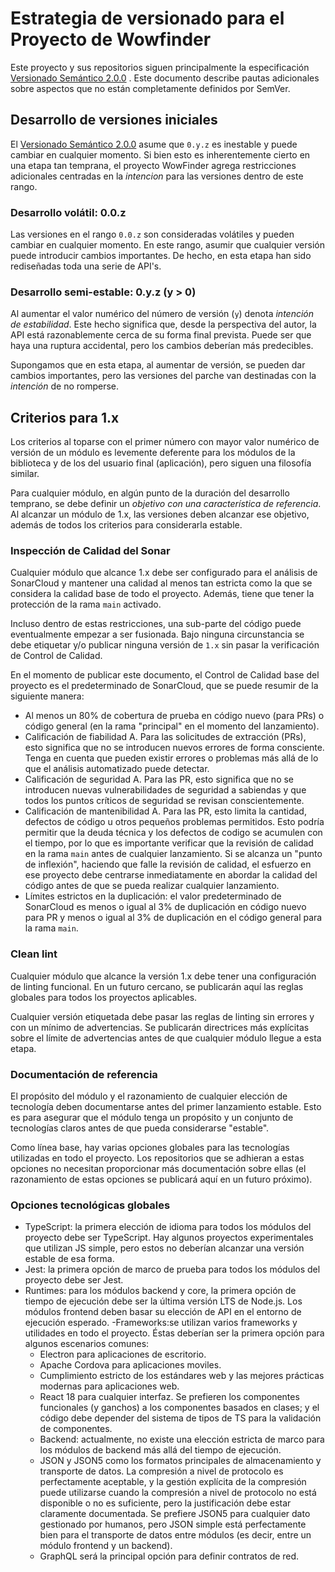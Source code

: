 # Estrategia de versionado para el Proyecto de Wowfinder

Este proyecto y sus repositorios siguen principalmente la especificación [Versionado Semántico 2.0.0](https://semver.org/lang/es/) . Este documento describe pautas adicionales sobre aspectos que no están completamente definidos por SemVer.

## Desarrollo de versiones iniciales

El [Versionado Semántico 2.0.0](https://semver.org/) asume que `0.y.z` es inestable y puede cambiar en cualquier momento. Si bien esto es inherentemente cierto en una etapa tan temprana, el proyecto WowFinder agrega restricciones adicionales centradas en la _intencion_ para las versiones dentro de este rango.

### Desarrollo volátil: 0.0.z

Las versiones en el rango `0.0.z` son consideradas volátiles y pueden cambiar en cualquier momento. En este rango, asumir que cualquier versión puede introducir cambios importantes. De hecho, en esta etapa han sido rediseñadas toda una serie de API's.

### Desarrollo semi-estable: 0.y.z (y > 0)

Al aumentar el valor numérico del número de versión (`y`) denota _intención de estabilidad_. Este hecho significa que, desde la perspectiva del autor, la API está razonablemente cerca de su forma final prevista. Puede ser que haya una ruptura accidental, pero los cambios deberían más predecibles.

Supongamos que en esta etapa, al aumentar de versión, se pueden dar cambios importantes, pero las versiones del parche van destinadas con la _intención_ de no romperse.

## Criterios para 1.x

Los criterios al toparse con el primer número con mayor valor numérico de versión de un módulo es levemente deferente para los módulos de la biblioteca y de los del usuario final (aplicación), pero siguen una filosofía similar.

Para cualquier módulo, en algún punto de la duración del desarrollo temprano, se debe definir un _objetivo con una característica de referencia_. Al alcanzar un módulo de 1.x, las versiones deben alcanzar ese objetivo, además de todos los criterios para considerarla estable.

### Inspección de Calidad del Sonar

Cualquier módulo que alcance 1.x debe ser configurado para el análisis de SonarCloud y mantener una calidad al menos tan estricta como la que se considera la calidad base de todo el proyecto. Además, tiene que tener la protección de la rama `main` activado.

Incluso dentro de estas restricciones, una sub-parte del código puede eventualmente empezar a ser fusionada. Bajo ninguna circunstancia se debe etiquetar y/o publicar ninguna versión de `1.x` sin pasar la verificación de Control de Calidad.

En el momento de publicar este documento, el Control de Calidad base del proyecto es el predeterminado de SonarCloud, que se puede resumir de la siguiente manera:

- Al menos un 80% de cobertura de prueba en código nuevo (para PRs) o código general (en la rama "principal" en el momento del lanzamiento).
- Calificación de fiabilidad A. Para las solicitudes de extracción (PRs), esto significa que no se introducen nuevos errores de forma consciente. Tenga en cuenta que pueden existir errores o problemas más allá de lo que el análisis automatizado puede detectar.
- Calificación de seguridad A. Para las PR, esto significa que no se introducen nuevas vulnerabilidades de seguridad a sabiendas y que todos los puntos críticos de seguridad se revisan conscientemente.
- Calificación de mantenibilidad A. Para las PR, esto limita la cantidad, defectos de código u otros pequeños problemas permitidos. Esto podría permitir que la deuda técnica y los defectos de codigo se acumulen con el tiempo, por lo que es importante verificar que la revisión de calidad en la rama `main` antes de cualquier lanzamiento. Si se alcanza un "punto de inflexión", haciendo que falle la revisión de calidad, el esfuerzo en ese proyecto debe centrarse inmediatamente en abordar la calidad del código antes de que se pueda realizar cualquier lanzamiento.
- Límites estrictos en la duplicación: el valor predeterminado de SonarCloud es menos o igual al 3% de duplicación en código nuevo para PR y menos o igual al 3% de duplicación en el código general para la rama `main`.

### Clean lint

Cualquier módulo que alcance la versión 1.x debe tener una configuración de linting funcional. En un futuro cercano, se publicarán aquí las reglas globales para todos los proyectos aplicables.

Cualquier versión etiquetada debe pasar las reglas de linting sin errores y con un mínimo de advertencias. Se publicarán directrices más explícitas sobre el límite de advertencias antes de que cualquier módulo llegue a esta etapa.

### Documentación de referencia

El propósito del módulo y el razonamiento de cualquier elección de tecnología deben documentarse antes del primer lanzamiento estable. Esto es para asegurar que el módulo tenga un propósito y un conjunto de tecnologías claros antes de que pueda considerarse "estable".

Como línea base, hay varias opciones globales para las tecnologías utilizadas en todo el proyecto. Los repositorios que se adhieran a estas opciones no necesitan proporcionar más documentación sobre ellas (el razonamiento de estas opciones se publicará aquí en un futuro próximo).

### Opciones tecnológicas globales

- TypeScript: la primera elección de idioma para todos los módulos del proyecto debe ser TypeScript. Hay algunos proyectos experimentales que utilizan JS simple, pero estos no deberían alcanzar una versión estable de esa forma.
- Jest: la primera opción de marco de prueba para todos los módulos del proyecto debe ser Jest.
- Runtimes: para los módulos backend y core, la primera opción de tiempo de ejecución debe ser la última versión LTS de Node.js. Los módulos frontend deben basar su elección de API en el entorno de ejecución esperado.
-Frameworks:se utilizan varios frameworks y utilidades en todo el proyecto. Éstas deberían ser la primera opción para algunos escenarios comunes:
    - Electron para aplicaciones de escritorio.
    - Apache Cordova para aplicaciones moviles.
    - Cumplimiento estricto de los estándares web y las mejores prácticas modernas para aplicaciones web.
    - React 18 para cualquier interfaz. Se prefieren los componentes funcionales (y ganchos) a los componentes basados en clases; y el código debe depender del sistema de tipos de TS para la validación de componentes.
    - Backend: actualmente, no existe una elección estricta de marco para los módulos de backend más allá del tiempo de ejecución.
    - JSON y JSON5 como los formatos principales de almacenamiento y transporte de datos. La compresión a nivel de protocolo es perfectamente aceptable, y la gestión explícita de la compresión puede utilizarse cuando la compresión a nivel de protocolo no está disponible o no es suficiente, pero la justificación debe estar claramente documentada. Se prefiere JSON5 para cualquier dato gestionado por humanos, pero JSON simple está perfectamente bien para el transporte de datos entre módulos (es decir, entre un módulo frontend y un backend).
  - GraphQL será la principal opción para definir contratos de red.
